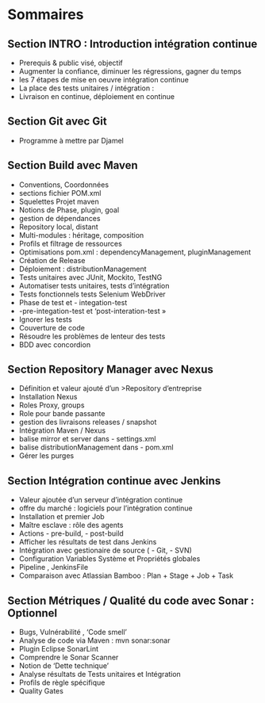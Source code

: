  # Sommaires
 ## Section **INTRO** : Introduction intégration continue
 * Prerequis & public visé, objectif 
 * Augmenter la confiance, diminuer les régressions, gagner du temps
 * les 7 étapes de mise en oeuvre intégration continue
 * La place des tests unitaires / intégration :
 * Livraison en continue, déploiement en continue

 ## Section **Git** avec Git 
 * Programme à mettre par Djamel
 
 ## Section **Build** avec Maven 
 * Conventions, Coordonnées
 * sections fichier POM.xml
 * Squelettes Projet maven
 * Notions de Phase, plugin, goal
 * gestion de dépendances
 * Repository local, distant
 * Multi-modules : héritage, composition
 * Profils et filtrage de ressources
 * Optimisations pom.xml : dependencyManagement, pluginManagement
 * Création de Release
 * Déploiement : distributionManagement
 * Tests unitaires avec JUnit, Mockito, TestNG
 * Automatiser tests unitaires, tests d’intégration
 * Tests fonctionnels tests Selenium WebDriver
 * Phase de test et - integation-test
 * -pre-integation-test et ‘post-interation-test »
 * Ignorer les tests
 * Couverture de code
 * Résoudre les problèmes de lenteur des tests
 * BDD avec concordion
 
 ## Section **Repository Manager** avec Nexus
 * Définition et valeur ajouté d’un >Repository d’entreprise
 * Installation Nexus
 * Roles Proxy, groups
 * Role pour bande passante
 * gestion des livraisons releases / snapshot
 * Intégration Maven / Nexus
 * balise mirror et server dans - settings.xml
 * balise distributionManagement dans - pom.xml
 * Gérer les purges
 
 ## Section **Intégration continue** avec Jenkins
 * Valeur ajoutée d’un serveur d’intégration continue
 * offre du marché : logiciels pour l’intégration continue
 * Installation et premier Job
 * Maître esclave : rôle des agents
 * Actions - pre-build,  - post-build
 * Afficher les résultats de test dans Jenkins
 * Intégration avec gestionaire de source ( - Git, - SVN)
 * Configuration Variables Système et Propriétés globales
 * Pipeline , JenkinsFile
 * Comparaison avec Atlassian Bamboo : Plan + Stage + Job + Task
 
 ## Section **Métriques / Qualité du code** avec Sonar : Optionnel
 * Bugs, Vulnérabilité , ‘Code smell’
 * Analyse de code via Maven : mvn sonar:sonar
 * Plugin Eclipse SonarLint
 * Comprendre le Sonar Scanner
 * Notion de ‘Dette technique’
 * Analyse résultats de Tests unitaires et Intégration
 * Profils de règle spécifique
 * Quality Gates
 
